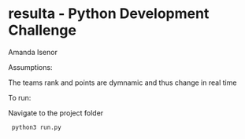 # resulta - Python Development Challenge
Amanda Isenor

Assumptions:

The teams rank and points are dymnamic and thus change in real time
  
To run:

Navigate to the project folder
 ```
  python3 run.py
 ```
